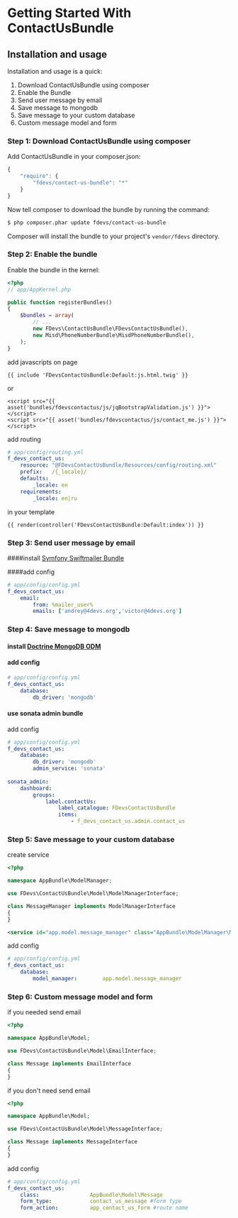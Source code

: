 Getting Started With ContactUsBundle
===========================================

## Installation and usage

Installation and usage is a quick:

1. Download ContactUsBundle using composer
2. Enable the Bundle
3. Send user message by email
4. Save message to mongodb
5. Save message to your custom database
5. Custom message model and form


### Step 1: Download ContactUsBundle using composer

Add ContactUsBundle in your composer.json:

```js
{
    "require": {
        "fdevs/contact-us-bundle": "*"
    }
}
```

Now tell composer to download the bundle by running the command:

``` bash
$ php composer.phar update fdevs/contact-us-bundle
```

Composer will install the bundle to your project's `vendor/fdevs` directory.


### Step 2: Enable the bundle

Enable the bundle in the kernel:

``` php
<?php
// app/AppKernel.php

public function registerBundles()
{
    $bundles = array(
        // ...
        new FDevs\ContactUsBundle\FDevsContactUsBundle(),
        new Misd\PhoneNumberBundle\MisdPhoneNumberBundle(),
    );
}
```

add javascripts on page

``` twig
{{ include 'FDevsContactUsBundle:Default:js.html.twig' }}
```
or

``` twig
<script src="{{ asset('bundles/fdevscontactus/js/jqBootstrapValidation.js') }}"></script>
<script src="{{ asset('bundles/fdevscontactus/js/contact_me.js') }}"></script>
```

add routing

``` yaml
# app/config/routing.yml
f_devs_contact_us:
    resource: "@FDevsContactUsBundle/Resources/config/routing.xml"
    prefix:   /{_locale}/
    defaults:
        _locale: en
    requirements:
        _locale: en|ru
```


in your template

``` twig
{{ render(controller('FDevsContactUsBundle:Default:index')) }}
```

### Step 3: Send user message by email

####install [Symfony Swiftmailer Bundle](https://github.com/symfony/SwiftmailerBundle)
 
####add config

``` yaml
# app/config/config.yml
f_devs_contact_us:
    email:
        from: %mailer_user%
        emails: ['andrey@4devs.org','victor@4devs.org']
```


### Step 4: Save message to mongodb

#### install [Doctrine MongoDB ODM](https://github.com/doctrine/DoctrineMongoDBBundle)
 
#### add config

``` yaml
# app/config/config.yml
f_devs_contact_us:
    database:
        db_driver: 'mongodb'
```

#### use sonata admin bundle

add config

``` yaml
# app/config/config.yml
f_devs_contact_us:
    database:
        db_driver: 'mongodb'
        admin_service: 'sonata'
        
sonata_admin:
    dashboard:
        groups:
            label.contactUs:
                label_catalogue: FDevsContactUsBundle
                items:
                    - f_devs_contact_us.admin.contact_us
```

### Step 5: Save message to your custom database

create service

```php
<?php

namespace AppBundle\ModelManager;

use FDevs\ContactUsBundle\Model\ModelManagerInterface;

class MessageManager implements ModelManagerInterface
{
}
```

```xml
<service id="app.model.message_manager" class="AppBundle\ModelManager\MessageManager"/>
```

add config

``` yaml
# app/config/config.yml
f_devs_contact_us:
    database:
        model_manager:        app.model.message_manager
```

### Step 6: Custom message model and form

if you needed send email

```php
<?php

namespace AppBundle\Model;

use FDevs\ContactUsBundle\Model\EmailInterface;

class Message implements EmailInterface
{
}
```

if you don't need send email

```php
<?php

namespace AppBundle\Model;

use FDevs\ContactUsBundle\Model\MessageInterface;

class Message implements MessageInterface
{
}
```

add config

``` yaml
# app/config/config.yml
f_devs_contact_us:
    class:                AppBundle\Model\Message
    form_type:            contact_us_message #form type
    form_action:          app_contact_us_form #route name
```
